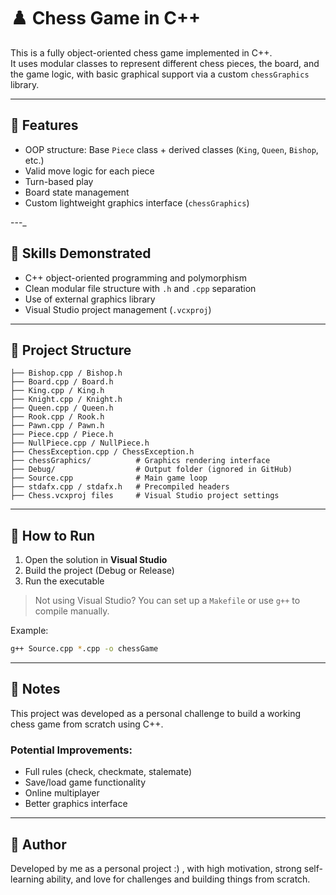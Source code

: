 
# ♟️ Chess Game in C++

This is a fully object-oriented chess game implemented in C++.  
It uses modular classes to represent different chess pieces, the board, and the game logic, with basic graphical support via a custom `chessGraphics` library.

---

## 🎯 Features
- OOP structure: Base `Piece` class + derived classes (`King`, `Queen`, `Bishop`, etc.)
- Valid move logic for each piece
- Turn-based play
- Board state management
- Custom lightweight graphics interface (`chessGraphics`)

---_

## 🧠 Skills Demonstrated
- C++ object-oriented programming and polymorphism
- Clean modular file structure with `.h` and `.cpp` separation
- Use of external graphics library
- Visual Studio project management (`.vcxproj`)

---

## 📁 Project Structure

```
├── Bishop.cpp / Bishop.h
├── Board.cpp / Board.h
├── King.cpp / King.h
├── Knight.cpp / Knight.h
├── Queen.cpp / Queen.h
├── Rook.cpp / Rook.h
├── Pawn.cpp / Pawn.h
├── Piece.cpp / Piece.h
├── NullPiece.cpp / NullPiece.h
├── ChessException.cpp / ChessException.h
├── chessGraphics/          # Graphics rendering interface
├── Debug/                  # Output folder (ignored in GitHub)
├── Source.cpp              # Main game loop
├── stdafx.cpp / stdafx.h   # Precompiled headers
├── Chess.vcxproj files     # Visual Studio project settings
```

---

## 🚀 How to Run

1. Open the solution in **Visual Studio**
2. Build the project (Debug or Release)
3. Run the executable

> Not using Visual Studio? You can set up a `Makefile` or use `g++` to compile manually.

Example:
```bash
g++ Source.cpp *.cpp -o chessGame
```

---

## 📌 Notes
This project was developed as a personal challenge to build a working chess game from scratch using C++.

### Potential Improvements:
- Full rules (check, checkmate, stalemate)
- Save/load game functionality
- Online multiplayer
- Better graphics interface

---

## 👤 Author

Developed by me as a personal project :) 
, with high motivation, strong self-learning ability, and love for challenges and building things from scratch.
